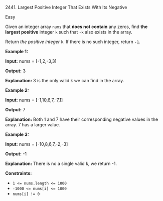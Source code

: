 2441\. Largest Positive Integer That Exists With Its Negative

Easy

Given an integer array `nums` that **does not contain** any zeros, find **the largest positive** integer `k` such that `-k` also exists in the array.

Return _the positive integer_ `k`. If there is no such integer, return `-1`.

**Example 1:**

**Input:** nums = [-1,2,-3,3]

**Output:** 3

**Explanation:** 3 is the only valid k we can find in the array. 

**Example 2:**

**Input:** nums = [-1,10,6,7,-7,1]

**Output:** 7

**Explanation:** Both 1 and 7 have their corresponding negative values in the array. 7 has a larger value. 

**Example 3:**

**Input:** nums = [-10,8,6,7,-2,-3]

**Output:** -1

**Explanation:** There is no a single valid k, we return -1. 

**Constraints:**

*   `1 <= nums.length <= 1000`
*   `-1000 <= nums[i] <= 1000`
*   `nums[i] != 0`